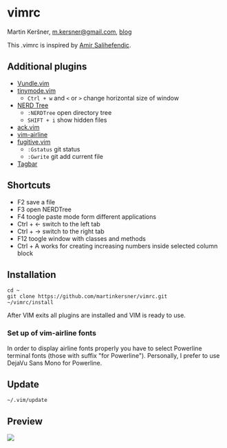 # vimrc
Martin Keršner, [m.kersner@gmail.com](mailto:m.kersner@gmail.com), [blog](martinkersner.github.io)


This .vimrc is inspired by [Amir Salihefendic](https://github.com/amix/vimrc).

## Additional plugins
* [Vundle.vim](https://github.com/VundleVim/Vundle.vim)
* [tinymode.vim](https://github.com/vim-scripts/tinymode.vim)
  * `Ctrl + w` and `<` or `>` change horizontal size of window
* [NERD Tree](https://github.com/scrooloose/nerdtree)
  * `:NERDTree` open directory tree
  * `SHIFT + i` show hidden files
* [ack.vim](https://github.com/mileszs/ack.vim)
* [vim-airline](https://github.com/bling/vim-airline)
* [fugitive.vim](https://github.com/tpope/vim-fugitive)
  * `:Gstatus` git status
  * `:Gwrite` git add current file
* [Tagbar](https://github.com/majutsushi/tagbar)

## Shortcuts
* F2 save a file
* F3 open NERDTree 
* F4 toogle paste mode form different applications
* Ctrl + ←  switch to the left tab
* Ctrl + →  switch to the right tab
* F12 toogle window with classes and methods
* Ctrl + A works for creating increasing numbers inside selected column block

## Installation
```shell
cd ~
git clone https://github.com/martinkersner/vimrc.git
~/vimrc/install
```
After VIM exits all plugins are installed and VIM is ready to use.

### Set up of vim-airline fonts
In order to display airline fonts properly you have to select Powerline terminal fonts (those with suffix "for Powerline"). Personally, I prefer to use DejaVu Sans Mono for Powerline.

## Update
```shell
~/.vim/update
```

## Preview

<img src="http://i.imgur.com/VsqhpZ0.png?1" />
